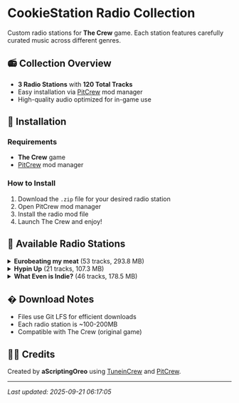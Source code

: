 # CookieStation Radio Collection

Custom radio stations for **The Crew** game. Each station features carefully curated music across different genres.

## 📻 Collection Overview

- **3 Radio Stations** with **120 Total Tracks**
- Easy installation via [PitCrew](https://github.com/Telonof/PitCrew) mod manager
- High-quality audio optimized for in-game use

## 🚀 Installation

### Requirements
- **The Crew** game
- [PitCrew](https://github.com/Telonof/PitCrew) mod manager

### How to Install
1. Download the `.zip` file for your desired radio station
2. Open PitCrew mod manager  
3. Install the radio mod file
4. Launch The Crew and enjoy!

## 📡 Available Radio Stations


<details>
<summary><strong>Eurobeating my meat</strong> (53 tracks, 293.8 MB)</summary>

**Description:** EURO radio station

**Track List:**
- [Ace - Adrenaline](https://music.youtube.com/watch?v=ApC_fp7moxc)
- [ACE - Breakin' Out Extended Version](https://music.youtube.com/watch?v=hK6COoLPo-U)
- [ACE - Crazy on Emotion Extended Version](https://music.youtube.com/watch?v=tdy0D7xlqY8)
- [ACE - Power of Sound Extended Version](https://music.youtube.com/watch?v=rV7mefzZ294)
- [ACE - Rider of the Sky Extended Version](https://music.youtube.com/watch?v=oiJi0mDfggk)
- [Bon - Wheelpower And Go! Extended mix](https://music.youtube.com/watch?v=fzKcQPdumVY)
- [Chris Stanton - A Perfect Hero Extended Mix](https://music.youtube.com/watch?v=bYwr9rMZ3rc)
- [DANIEL - Full Metal Cars](https://music.youtube.com/watch?v=CJkWDpP459c)
- [Dave Rodgers - 100](https://music.youtube.com/watch?v=6x9osPItILw)
- [Dave Rodgers - Deja Vu](https://music.youtube.com/watch?v=hE6UA_Fvz-A)
- [Dave Rodgers - I WANT TO FEEL Extended ver.](https://music.youtube.com/watch?v=YtUJT1xaFuA)
- [Dave Rodgers - MAGIC SUNDAY](https://music.youtube.com/watch?v=AoFZ9ICXyi0)
- [Dave Rodgers - SPACE BOY](https://music.youtube.com/watch?v=TCoZoL2RFOU)
- [Dave Rodgers - THE RACE OF THE NIGHT](https://music.youtube.com/watch?v=B8WDsJ74Ybc)
- [Delta Queens - RUNNING IN THE 90'S](https://music.youtube.com/watch?v=8WEe-MmC4ag)
- [Dr. Luv - Max Power feat. D.Essex - Extended mix](https://music.youtube.com/watch?v=HzLtn07EBCA)
- [Dream Fighters - I Can't Stop Loving You](https://music.youtube.com/watch?v=H0zQ6FkWmZM)
- [Edo Boys - No One Sleep in tokyo Extended mix](https://music.youtube.com/watch?v=nDCRIHg2iFw)
- [Fastway - Raisin' Hell Extended Version](https://music.youtube.com/watch?v=E5JsUWjI0Gg)
- [Fastway - Rockin' Hardcore Extended Version](https://music.youtube.com/watch?v=k5N_9I988lM)
- [Go Go Girls - BEAT OF THE RISING SUN](https://music.youtube.com/watch?v=5WyN2y2FPnQ)
- [Go Go Girls - BOOM BOOM JAPAN](https://music.youtube.com/watch?v=Ys1NLV4ahdo)
- [InitialD - Chris T. - I Wanna be the Night](https://music.youtube.com/watch?v=YNd-q-x_gAE)
- [InitialD - J-Stark - The Jungle Is on Fire](https://music.youtube.com/watch?v=XeYHCXUuNF0)
- [InitialD - Speedman - Speed Lover](https://music.youtube.com/watch?v=1QRJxnPLCbE)
- [InitialD - Virginelle - Bye Bye Girl](https://music.youtube.com/watch?v=nTsotAfqPjI)
- [Ken Blast - The Top Extended](https://music.youtube.com/watch?v=6wftUIvoHAQ)
- [Kevin&Cherry - Chemical Love](https://music.youtube.com/watch?v=4dzYa8uV28c)
- [King & Queen - SPEEDY RUNNER](https://music.youtube.com/watch?v=L72z5yxtIIU)
- [Leo River - Runaway Extended Mix](https://music.youtube.com/watch?v=wJNd4dr0x0Q)
- [Leslie Parrish - DON'T STOP THE MUSIC](https://music.youtube.com/watch?v=OS7ktxdKLU4)
- [Lou Grant - BACK ON THE ROCKS](https://music.youtube.com/watch?v=SaOX_k2Fjd0)
- [Lou Master - Up & Dance, up & Go Extended Version](https://music.youtube.com/watch?v=WN0jcxYFo90)
- [MANUEL - Gas Gas Gas Extended Mix](https://music.youtube.com/watch?v=rbvWizMPdts)
- [MANUEL - Let'S Go, Come On Extended Mix](https://music.youtube.com/watch?v=QZFSM0idonQ)
- [MANUEL - Limousine Extended Mix](https://music.youtube.com/watch?v=Wvj25XHRWnw)
- [MANUEL - On My Wings Extended Mix](https://music.youtube.com/watch?v=lQRwwTbdmjY)
- [MANUEL - What You Need Extended Mix](https://music.youtube.com/watch?v=_Er_hBsmFWg)
- [Marko Polo - Speedy Speed Boy Extended mix](https://music.youtube.com/watch?v=COXPIjSU2KA)
- [Max Coveri - Golden Age](https://music.youtube.com/watch?v=jKY-gAkSwOM)
- [Mega Nrg Man - Get Me Power Extended Mix](https://music.youtube.com/watch?v=GnhybArC9kg)
- [Mega Nrg Man - GRAND PRIX](https://music.youtube.com/watch?v=o7eghtR_6KQ)
- [Mistika - Rain](https://music.youtube.com/watch?v=01tHFNQb7NE)
- [N.I.K.O. - Night of Fire Extended mix](https://music.youtube.com/watch?v=7BTWpImCDq4)
- [Nathalie - Heartbeat Extended mix](https://music.youtube.com/watch?v=lC4GM36D3Xk)
- [Powerful T - Face The Race Extended Mix](https://music.youtube.com/watch?v=89o-_G4UV2E)
- [Release - I NEED YOUR LOVE EXTENDED MIX](https://music.youtube.com/watch?v=osZ9H98raRs)
- [Rich Hard - On Your Wings](https://music.youtube.com/watch?v=iYGtSjcV08U)
- [Sara - Burning Up For You Extended](https://music.youtube.com/watch?v=Z2Cs0o72yZI)
- [SCP - Come on Baby Extended Version](https://music.youtube.com/watch?v=lyOT-g1Q4e4)
- [SCP - Go Beat Crazy Extended Version](https://music.youtube.com/watch?v=rHtEX5U_GZs)
- [SYMBOL - Forever Young Extended Mix](https://music.youtube.com/watch?v=uSZrVmKwBZk)
- [Vicky Vale - Dancing Extended mix](https://music.youtube.com/watch?v=rIwaLLMsFbo)

</details>

<details>
<summary><strong>Hypin Up</strong> (21 tracks, 107.3 MB)</summary>

**Description:** HYPE radio station

**Track List:**
- [1991 - Full Send](https://music.youtube.com/watch?v=Mthn83f13YM)
- [BLVCK CROWZ - LIFT YOU UP](https://music.youtube.com/watch?v=7wMu1JAOiZQ)
- [Camo & Krooked - Kallisto](https://music.youtube.com/watch?v=LQFxuadKFxg)
- [Dimension - Devotion feat. Cameron Hayes](https://music.youtube.com/watch?v=wRHI_QHZqrI)
- [Dimension - Hydraulic](https://music.youtube.com/watch?v=WJa_U1-xtzI)
- [Dimension - Sensory Division](https://music.youtube.com/watch?v=AKboUy_x2v8)
- [DJ Fresh - Gold Dust Fox Stevenson Remix](https://music.youtube.com/watch?v=V2RAdlc20GA)
- [Feint - Vagrant](https://music.youtube.com/watch?v=dhhwuYkPg8c)
- [Feint - We Won't Be Alone feat. Laura Brehm](https://music.youtube.com/watch?v=L2E4bCiIpKU)
- [Freaks & Geeks - Elemental](https://music.youtube.com/watch?v=Jl6pq6VUtnE)
- [Grafix - Refuge feat. Ruth Royall](https://music.youtube.com/watch?v=bfHZbr4d2ZE)
- [KovenUKMusic - Good Enough](https://music.youtube.com/watch?v=v-VOOwWcsN0)
- [Metrik - Ex Machina](https://music.youtube.com/watch?v=kjFefj3UHw0)
- [Metrik - Gravity](https://music.youtube.com/watch?v=gSey2Nvy8qU)
- [Metrik - Time To Let Go](https://music.youtube.com/watch?v=x4-tkjCdgYM)
- [Metrik - We Are The Energy](https://music.youtube.com/watch?v=mGvx-tpbv8c)
- [Rusko - Somebody To Love Sigma Remix](https://music.youtube.com/watch?v=qSTZlogpIqM)
- [Sub Focus - Out The Blue](https://music.youtube.com/watch?v=HL1O9ktG0Hg)
- [Sub Focus - Tidal Wave](https://music.youtube.com/watch?v=4VywybNzXkE)
- [Supermode - Tell Me Why 1991 Remix](https://music.youtube.com/watch?v=z78bBheXZks)
- [UKF Drum & Bass - 1991 - Illusions](https://music.youtube.com/watch?v=vKXbYtxN8N4)

</details>

<details>
<summary><strong>What Even is Indie?</strong> (46 tracks, 178.5 MB)</summary>

**Description:** INDI radio station

**Track List:**
- [alt-J - Breezeblocks](https://music.youtube.com/watch?v=tGC9sHq1BwQ)
- [Bag Raiders - Shooting Stars](https://music.youtube.com/watch?v=mllzzUjMezU)
- [Bloc Party - Banquet](https://music.youtube.com/watch?v=dW6aB2Us3pQ)
- [Bloc Party - Helicopter](https://music.youtube.com/watch?v=q2wQRJbMMLI)
- [Bloc Party - Hunting for Witches](https://music.youtube.com/watch?v=x-XH5gtP6cY)
- [Empire Of The Sun - Walking On A Dream](https://music.youtube.com/watch?v=rXsQmkz1T7A)
- [Empire Of The Sun - We Are The People](https://music.youtube.com/watch?v=r02mYOlfcCw)
- [FosterThePeople - Houdini](https://music.youtube.com/watch?v=Mg5eb7BA-e4)
- [FosterThePeople - Pumped Up Kicks](https://music.youtube.com/watch?v=rnO-MflYxCw)
- [gotyemusic - Somebody That I Used To Know](https://music.youtube.com/watch?v=xOazTYPrt64)
- [Hozier - Too Sweet](https://music.youtube.com/watch?v=IN-PeAZDi7g)
- [KONGOS - Come with Me Now](https://music.youtube.com/watch?v=Hq_J-XVOucg)
- [M83 - Midnight City](https://music.youtube.com/watch?v=K8v_DaCcORQ)
- [Maneskin Official - Beggin'](https://music.youtube.com/watch?v=ZWKpPDI1M-o)
- [MGMT - Electric Feel](https://music.youtube.com/watch?v=r78xfXZb_WU)
- [MGMT - Kids](https://music.youtube.com/watch?v=VHb_XIql_gU)
- [MGMT - Time to Pretend](https://music.youtube.com/watch?v=XUKyV49P8F0)
- [Milky Chance Official - Stolen Dance](https://music.youtube.com/watch?v=JnYr3wlVF08)
- [ModjoOfficial - Lady Hear Me Tonight](https://music.youtube.com/watch?v=MR3uP7IYz44)
- [Official Arctic Monkeys - Do I Wanna Know](https://music.youtube.com/watch?v=wdo_ATH_ITg)
- [Official Arctic Monkeys - I Bet You Look Good On The Dancefloor](https://music.youtube.com/watch?v=CYpn8yUnX_c)
- [Official Arctic Monkeys - I Wanna Be Yours](https://music.youtube.com/watch?v=nyuo9-OjNNg)
- [Official Arctic Monkeys - Why'd You Only Call Me When You're High](https://music.youtube.com/watch?v=VsxlqmSDmBU)
- [Rag'n'Bone Man - Human](https://music.youtube.com/watch?v=52vehHn8KfQ)
- [Saint Motel - Cold Cold Man](https://music.youtube.com/watch?v=GG4aNiGswNQ)
- [Saint Motel - My Type](https://music.youtube.com/watch?v=32faUlvDxCw)
- [Stardust - Music Sounds Better With You Radio Edit](https://music.youtube.com/watch?v=hRvrj_diWYQ)
- [The Black Keys - Gold on the Ceiling](https://music.youtube.com/watch?v=8tPsaSPraks)
- [The Black Keys - Howlin' for You](https://music.youtube.com/watch?v=3VP067RdgG8)
- [The Black Keys - Little Black Submarines](https://music.youtube.com/watch?v=DhKAh4RJM0Q)
- [The Black Keys - Lonely Boy](https://music.youtube.com/watch?v=9DYPfItb2fk)
- [The Black Keys - Tighten Up](https://music.youtube.com/watch?v=wsEOzUV64vk)
- [The Bravery - An Honest Mistake](https://music.youtube.com/watch?v=2XuhnyOVN00)
- [The Neighbourhood - Sweater Weather](https://music.youtube.com/watch?v=cULQhvuq1Zc)
- [The Strokes - Last Nite](https://music.youtube.com/watch?v=phDGgIvwAmw)
- [The Strokes - Machu Picchu](https://music.youtube.com/watch?v=Xt_F4J4O-xo)
- [The Strokes - Reptilia](https://music.youtube.com/watch?v=YdRjNeu11Ww)
- [The Strokes - Someday](https://music.youtube.com/watch?v=2u4ZlLpY7_Y)
- [The Strokes - Under Cover of Darkness](https://music.youtube.com/watch?v=Ho86D-yuBUw)
- [The Strokes - You Only Live Once](https://music.youtube.com/watch?v=6FnbPTaoahM)
- [TheKillersMusic - Run For Cover](https://music.youtube.com/watch?v=shRwN7tKlDQ)
- [TheKillersMusic - The Man](https://music.youtube.com/watch?v=0BS5lRJfJgQ)
- [tvontheradio - Happy Idiot](https://music.youtube.com/watch?v=yQeIjcqyQP0)
- [tvontheradio - Satellite](https://music.youtube.com/watch?v=ndVZFwFW8Y0)
- [tvontheradio - Staring at the Sun](https://music.youtube.com/watch?v=axJwD8H08tI)
- [tvontheradio - Wolf Like Me](https://music.youtube.com/watch?v=xZl-ssLKyPE)

</details>


## � Download Notes

- Files use Git LFS for efficient downloads
- Each radio station is ~100-200MB
- Compatible with The Crew (original game)

## 👨‍💻 Credits

Created by **aScriptingOreo** using [TuneinCrew](https://github.com/Telonof/TuneinCrew) and [PitCrew](https://github.com/Telonof/PitCrew).

---
*Last updated: 2025-09-21 06:17:05*
